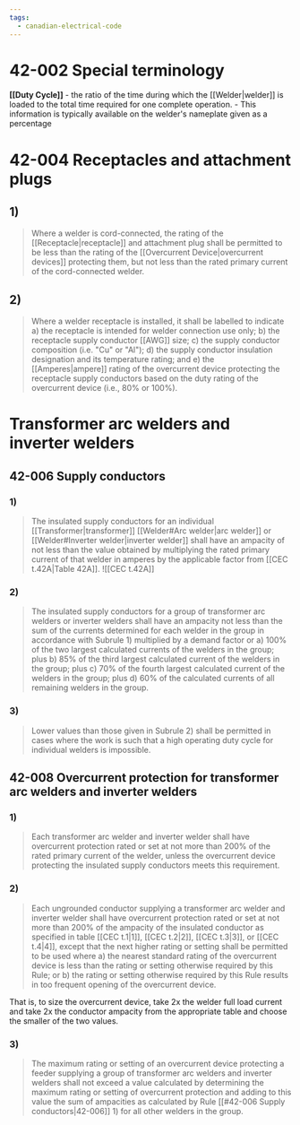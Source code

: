 ```yaml
---
tags:
  - canadian-electrical-code
---
```

# 42-002 Special terminology
**[[Duty Cycle]]** - the ratio of the time during which the [[Welder|welder]] is loaded to the total time required for one complete operation.
	- This information is typically available on the welder's nameplate given as a percentage
# 42-004 Receptacles and attachment plugs
## 1)
> Where a welder is cord-connected, the rating of the [[Receptacle|receptacle]] and attachment plug shall be permitted to be less than the rating of the [[Overcurrent Device|overcurrent devices]] protecting them, but not less than the rated primary current of the cord-connected welder.
## 2)
> Where a welder receptacle is installed, it shall be labelled to indicate
> 		a) the receptacle is intended for welder connection use only;
		b) the receptacle supply conductor [[AWG]] size;
		c) the supply conductor composition (i.e. "Cu" or "Al");
		d) the supply conductor insulation designation and its temperature rating; and
		e) the [[Amperes|ampere]] rating of the overcurrent device protecting the receptacle supply conductors based on the duty rating of the overcurrent device (i.e., $80\%$ or $100\%$).

# Transformer arc welders and inverter welders
## 42-006 Supply conductors
### 1)
> The insulated supply conductors for an individual [[Transformer|transformer]] [[Welder#Arc welder|arc welder]] or [[Welder#Inverter welder|inverter welder]] shall have an ampacity of not less than the value obtained by multiplying the rated primary current of that welder in amperes by the applicable factor from [[CEC t.42A|Table 42A]].
![[CEC t.42A]]
### 2)
> The insulated supply conductors for a group of transformer arc welders or inverter welders shall have an ampacity not less than the sum of the currents determined for each welder in the group in accordance with Subrule 1) multiplied by a demand factor or
> a) $100\%$ of the two largest calculated currents of the welders in the group; plus
> b) $85\%$ of the third largest calculated current of the welders in the group; plus
> c) $70\%$ of the fourth largest calculated current of the welders in the group; plus
> d) $60\%$ of the calculated currents of all remaining welders in the group.
### 3)
> Lower values than those given in Subrule 2) shall be permitted in cases where the work is such that a high operating duty cycle for individual welders is impossible.

## 42-008 Overcurrent protection for transformer arc welders and inverter welders
### 1)
> Each transformer arc welder and inverter welder shall have overcurrent protection rated or set at not more than $200\%$ of the rated primary current of the welder, unless the overcurrent device protecting the insulated supply conductors meets this requirement.
### 2)
> Each ungrounded conductor supplying a transformer arc welder and inverter welder shall have overcurrent protection rated or set at not more than $200\%$ of the ampacity of the insulated conductor as specified in table [[CEC t.1|1]], [[CEC t.2|2]], [[CEC t.3|3]], or [[CEC t.4|4]], except that the next higher rating or setting shall be permitted to be used where
> a) the nearest standard rating of the overcurrent device is less than the rating or setting otherwise required by this Rule; or
> b) the rating or setting otherwise required by this Rule results in too frequent opening of the overcurrent device.

That is, to size the overcurrent device, take $2\text{x}$ the welder full load current and take $2\text{x}$ the conductor ampacity from the appropriate table and choose the smaller of the two values.
### 3)
> The maximum rating or setting of an overcurrent device protecting a feeder supplying a group of transformer arc welders and inverter welders shall not exceed a value calculated by determining the maximum rating or setting of overcurrent protection and adding to this value the sum of ampacities as calculated by Rule [[#42-006 Supply conductors|42-006]] 1) for all other welders in the group.